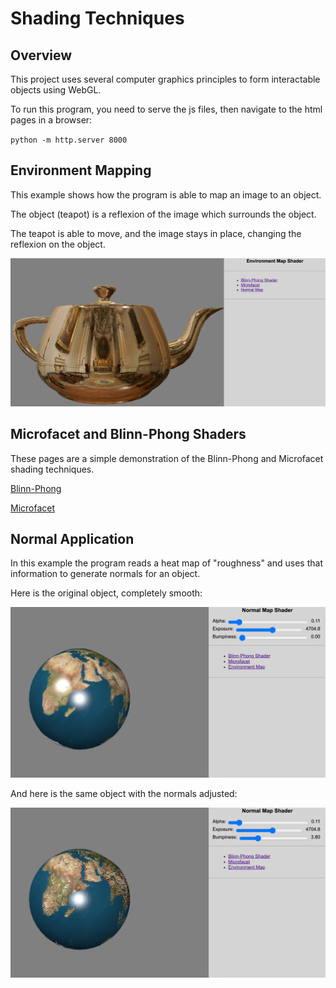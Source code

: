 # Shading Techniques


## Overview


This project uses several computer graphics principles to form interactable objects using WebGL.


To run this program, you need to serve the js files, then navigate to the html pages in a browser:

  `python -m http.server 8000`

## Environment Mapping

This example shows how the program is able to map an image to an object. 


The object (teapot) is a reflexion of the image which surrounds the object. 


The teapot is able to move, and the image stays in place, changing the reflexion on the object.


![Environment Mapping](images/Environment-Map.png)


## Microfacet and Blinn-Phong Shaders

These pages are a simple demonstration of the Blinn-Phong and Microfacet shading techniques.


[Blinn-Phong](https://en.wikipedia.org/wiki/Blinn%E2%80%93Phong_reflection_model)


[Microfacet](https://en.wikipedia.org/wiki/Specular_highlight)


## Normal Application


In this example the program reads a heat map of "roughness" and uses that information to generate normals for an object.


Here is the original object, completely smooth:


![Smooth World](images/World-Smooth.png)


And here is the same object with the normals adjusted:


![Bumpy-World](images/World-Rough.png)
